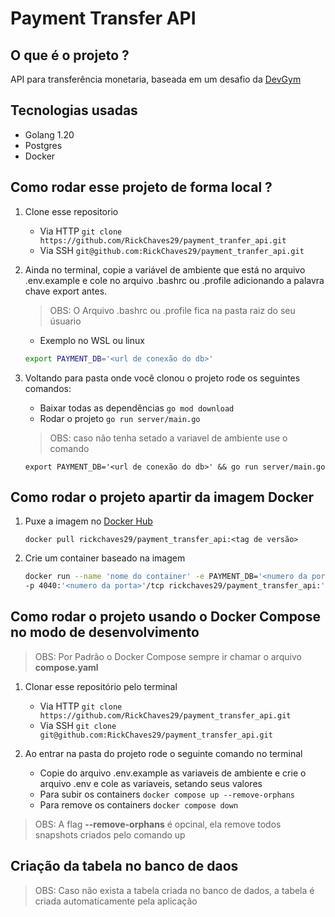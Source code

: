 # Payment Transfer API

## O que é o projeto ?

 API para transferência monetaria, baseada em um desafio da [DevGym](https://app.devgym.com.br/challenges/9af13172-e1fe-4c2e-ac10-cb6b0bcf2efc)

## Tecnologias usadas

- Golang 1.20
- Postgres
- Docker

## Como rodar esse projeto de forma local ?

1. Clone esse repositorio
    - Via HTTP `git clone  https://github.com/RickChaves29/payment_tranfer_api.git`
    - Via SSH `git@github.com:RickChaves29/payment_tranfer_api.git`

2. Ainda no terminal, copie a variável de ambiente que está no arquivo .env.example e cole no arquivo .bashrc ou .profile adicionando a palavra chave export antes.

    > OBS: O Arquivo .bashrc ou .profile fica na pasta raiz do seu úsuario
    - Exemplo no WSL ou linux

    ```bash
    export PAYMENT_DB='<url de conexão do db>'
    ```

3. Voltando para pasta onde você clonou o projeto rode os seguintes comandos:

     - Baixar todas as dependências `go mod download`
     - Rodar o projeto `go run server/main.go`

    >OBS: caso não tenha setado a variavel de ambiente use o comando

    `export PAYMENT_DB='<url de conexão do db>' && go run server/main.go`

## Como rodar o projeto apartir da imagem **Docker**

1. Puxe a imagem no [Docker Hub](https://hub.docker.com/r/rickchaves29/payment_transfer_api)

    `docker pull rickchaves29/payment_transfer_api:<tag de versão>`

2. Crie um container baseado na imagem

    ```bash
    docker run --name 'nome do container' -e PAYMENT_DB='<numero da porta>' \
    -p 4040:'<numero da porta>'/tcp rickchaves29/payment_transfer_api:'tag version'
    ```

## Como rodar o projeto usando o **Docker Compose** no modo de desenvolvimento

>OBS: Por Padrão o Docker Compose sempre ir chamar o arquivo **compose.yaml**

1. Clonar esse repositório pelo terminal
   - Via HTTP
     `git clone https://github.com/RickChaves29/payment_transfer_api.git`
   - Via SSH
     `git clone git@github.com:RickChaves29/payment_transfer_api.git`
2. Ao entrar na pasta do projeto rode o seguinte comando no terminal

   - Copie do arquivo .env.example as variaveis de ambiente e crie o arquivo .env e cole as variaveis, setando seus valores
   - Para subir os containers `docker compose up --remove-orphans`
   - Para remove os containers `docker compose down`

  >OBS: A flag **--remove-orphans** é opcinal, ela remove todos snapshots criados pelo comando up

## Criação da tabela no banco de daos

> OBS: Caso não exista a tabela criada no banco de dados, a tabela é criada automaticamente pela aplicação
